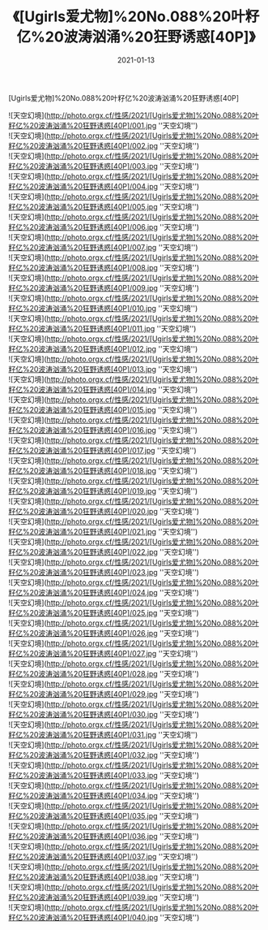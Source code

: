 ﻿---
layout: post
title: 《[Ugirls爱尤物]%20No.088%20叶籽亿%20波涛汹涌%20狂野诱惑[40P]》
date: 2021-01-13
img: http://photo.orgx.cf/性感/2021/[Ugirls爱尤物]%20No.088%20叶籽亿%20波涛汹涌%20狂野诱惑[40P]/000.jpg
tags: [美女,性感,泳衣]
---

[Ugirls爱尤物]%20No.088%20叶籽亿%20波涛汹涌%20狂野诱惑[40P]



![天空幻境](http://photo.orgx.cf/性感/2021/[Ugirls爱尤物]%20No.088%20叶籽亿%20波涛汹涌%20狂野诱惑[40P]/001.jpg ''天空幻境'')<br>
![天空幻境](http://photo.orgx.cf/性感/2021/[Ugirls爱尤物]%20No.088%20叶籽亿%20波涛汹涌%20狂野诱惑[40P]/002.jpg ''天空幻境'')<br>
![天空幻境](http://photo.orgx.cf/性感/2021/[Ugirls爱尤物]%20No.088%20叶籽亿%20波涛汹涌%20狂野诱惑[40P]/003.jpg ''天空幻境'')<br>
![天空幻境](http://photo.orgx.cf/性感/2021/[Ugirls爱尤物]%20No.088%20叶籽亿%20波涛汹涌%20狂野诱惑[40P]/004.jpg ''天空幻境'')<br>
![天空幻境](http://photo.orgx.cf/性感/2021/[Ugirls爱尤物]%20No.088%20叶籽亿%20波涛汹涌%20狂野诱惑[40P]/005.jpg ''天空幻境'')<br>
![天空幻境](http://photo.orgx.cf/性感/2021/[Ugirls爱尤物]%20No.088%20叶籽亿%20波涛汹涌%20狂野诱惑[40P]/006.jpg ''天空幻境'')<br>
![天空幻境](http://photo.orgx.cf/性感/2021/[Ugirls爱尤物]%20No.088%20叶籽亿%20波涛汹涌%20狂野诱惑[40P]/007.jpg ''天空幻境'')<br>
![天空幻境](http://photo.orgx.cf/性感/2021/[Ugirls爱尤物]%20No.088%20叶籽亿%20波涛汹涌%20狂野诱惑[40P]/008.jpg ''天空幻境'')<br>
![天空幻境](http://photo.orgx.cf/性感/2021/[Ugirls爱尤物]%20No.088%20叶籽亿%20波涛汹涌%20狂野诱惑[40P]/009.jpg ''天空幻境'')<br>
![天空幻境](http://photo.orgx.cf/性感/2021/[Ugirls爱尤物]%20No.088%20叶籽亿%20波涛汹涌%20狂野诱惑[40P]/010.jpg ''天空幻境'')<br>
![天空幻境](http://photo.orgx.cf/性感/2021/[Ugirls爱尤物]%20No.088%20叶籽亿%20波涛汹涌%20狂野诱惑[40P]/011.jpg ''天空幻境'')<br>
![天空幻境](http://photo.orgx.cf/性感/2021/[Ugirls爱尤物]%20No.088%20叶籽亿%20波涛汹涌%20狂野诱惑[40P]/012.jpg ''天空幻境'')<br>
![天空幻境](http://photo.orgx.cf/性感/2021/[Ugirls爱尤物]%20No.088%20叶籽亿%20波涛汹涌%20狂野诱惑[40P]/013.jpg ''天空幻境'')<br>
![天空幻境](http://photo.orgx.cf/性感/2021/[Ugirls爱尤物]%20No.088%20叶籽亿%20波涛汹涌%20狂野诱惑[40P]/014.jpg ''天空幻境'')<br>
![天空幻境](http://photo.orgx.cf/性感/2021/[Ugirls爱尤物]%20No.088%20叶籽亿%20波涛汹涌%20狂野诱惑[40P]/015.jpg ''天空幻境'')<br>
![天空幻境](http://photo.orgx.cf/性感/2021/[Ugirls爱尤物]%20No.088%20叶籽亿%20波涛汹涌%20狂野诱惑[40P]/016.jpg ''天空幻境'')<br>
![天空幻境](http://photo.orgx.cf/性感/2021/[Ugirls爱尤物]%20No.088%20叶籽亿%20波涛汹涌%20狂野诱惑[40P]/017.jpg ''天空幻境'')<br>
![天空幻境](http://photo.orgx.cf/性感/2021/[Ugirls爱尤物]%20No.088%20叶籽亿%20波涛汹涌%20狂野诱惑[40P]/018.jpg ''天空幻境'')<br>
![天空幻境](http://photo.orgx.cf/性感/2021/[Ugirls爱尤物]%20No.088%20叶籽亿%20波涛汹涌%20狂野诱惑[40P]/019.jpg ''天空幻境'')<br>
![天空幻境](http://photo.orgx.cf/性感/2021/[Ugirls爱尤物]%20No.088%20叶籽亿%20波涛汹涌%20狂野诱惑[40P]/020.jpg ''天空幻境'')<br>
![天空幻境](http://photo.orgx.cf/性感/2021/[Ugirls爱尤物]%20No.088%20叶籽亿%20波涛汹涌%20狂野诱惑[40P]/021.jpg ''天空幻境'')<br>
![天空幻境](http://photo.orgx.cf/性感/2021/[Ugirls爱尤物]%20No.088%20叶籽亿%20波涛汹涌%20狂野诱惑[40P]/022.jpg ''天空幻境'')<br>
![天空幻境](http://photo.orgx.cf/性感/2021/[Ugirls爱尤物]%20No.088%20叶籽亿%20波涛汹涌%20狂野诱惑[40P]/023.jpg ''天空幻境'')<br>
![天空幻境](http://photo.orgx.cf/性感/2021/[Ugirls爱尤物]%20No.088%20叶籽亿%20波涛汹涌%20狂野诱惑[40P]/024.jpg ''天空幻境'')<br>
![天空幻境](http://photo.orgx.cf/性感/2021/[Ugirls爱尤物]%20No.088%20叶籽亿%20波涛汹涌%20狂野诱惑[40P]/025.jpg ''天空幻境'')<br>
![天空幻境](http://photo.orgx.cf/性感/2021/[Ugirls爱尤物]%20No.088%20叶籽亿%20波涛汹涌%20狂野诱惑[40P]/026.jpg ''天空幻境'')<br>
![天空幻境](http://photo.orgx.cf/性感/2021/[Ugirls爱尤物]%20No.088%20叶籽亿%20波涛汹涌%20狂野诱惑[40P]/027.jpg ''天空幻境'')<br>
![天空幻境](http://photo.orgx.cf/性感/2021/[Ugirls爱尤物]%20No.088%20叶籽亿%20波涛汹涌%20狂野诱惑[40P]/028.jpg ''天空幻境'')<br>
![天空幻境](http://photo.orgx.cf/性感/2021/[Ugirls爱尤物]%20No.088%20叶籽亿%20波涛汹涌%20狂野诱惑[40P]/029.jpg ''天空幻境'')<br>
![天空幻境](http://photo.orgx.cf/性感/2021/[Ugirls爱尤物]%20No.088%20叶籽亿%20波涛汹涌%20狂野诱惑[40P]/030.jpg ''天空幻境'')<br>
![天空幻境](http://photo.orgx.cf/性感/2021/[Ugirls爱尤物]%20No.088%20叶籽亿%20波涛汹涌%20狂野诱惑[40P]/031.jpg ''天空幻境'')<br>
![天空幻境](http://photo.orgx.cf/性感/2021/[Ugirls爱尤物]%20No.088%20叶籽亿%20波涛汹涌%20狂野诱惑[40P]/032.jpg ''天空幻境'')<br>
![天空幻境](http://photo.orgx.cf/性感/2021/[Ugirls爱尤物]%20No.088%20叶籽亿%20波涛汹涌%20狂野诱惑[40P]/033.jpg ''天空幻境'')<br>
![天空幻境](http://photo.orgx.cf/性感/2021/[Ugirls爱尤物]%20No.088%20叶籽亿%20波涛汹涌%20狂野诱惑[40P]/034.jpg ''天空幻境'')<br>
![天空幻境](http://photo.orgx.cf/性感/2021/[Ugirls爱尤物]%20No.088%20叶籽亿%20波涛汹涌%20狂野诱惑[40P]/035.jpg ''天空幻境'')<br>
![天空幻境](http://photo.orgx.cf/性感/2021/[Ugirls爱尤物]%20No.088%20叶籽亿%20波涛汹涌%20狂野诱惑[40P]/036.jpg ''天空幻境'')<br>
![天空幻境](http://photo.orgx.cf/性感/2021/[Ugirls爱尤物]%20No.088%20叶籽亿%20波涛汹涌%20狂野诱惑[40P]/037.jpg ''天空幻境'')<br>
![天空幻境](http://photo.orgx.cf/性感/2021/[Ugirls爱尤物]%20No.088%20叶籽亿%20波涛汹涌%20狂野诱惑[40P]/038.jpg ''天空幻境'')<br>
![天空幻境](http://photo.orgx.cf/性感/2021/[Ugirls爱尤物]%20No.088%20叶籽亿%20波涛汹涌%20狂野诱惑[40P]/039.jpg ''天空幻境'')<br>
![天空幻境](http://photo.orgx.cf/性感/2021/[Ugirls爱尤物]%20No.088%20叶籽亿%20波涛汹涌%20狂野诱惑[40P]/040.jpg ''天空幻境'')<br>
